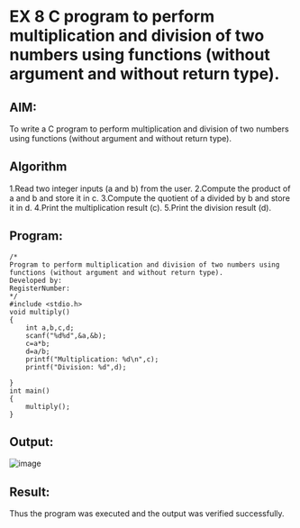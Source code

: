 # EX 8 C program to perform multiplication and division of two numbers using functions (without argument and without return type).

## AIM:
To write a C program to perform multiplication and division of two numbers using functions (without argument and without return type).

## Algorithm
1.Read two integer inputs (a and b) from the user.
2.Compute the product of a and b and store it in c.
3.Compute the quotient of a divided by b and store it in d.
4.Print the multiplication result (c).
5.Print the division result (d). 

## Program:
```
/*
Program to perform multiplication and division of two numbers using functions (without argument and without return type).
Developed by: 
RegisterNumber:  
*/
#include <stdio.h>
void multiply()
{
    int a,b,c,d;
    scanf("%d%d",&a,&b);
    c=a*b;
    d=a/b;
    printf("Multiplication: %d\n",c);
    printf("Division: %d",d);
    
}
int main()
{
    multiply();
}
```

## Output:
![image](https://github.com/user-attachments/assets/ca8c03d4-0155-4486-b049-9c7993fb184a)



## Result:
Thus the program was executed and the output was verified successfully.
